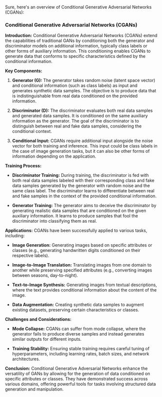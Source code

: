 Sure, here's an overview of Conditional Generative Adversarial Networks (CGANs):

### Conditional Generative Adversarial Networks (CGANs)

**Introduction:**
Conditional Generative Adversarial Networks (CGANs) extend the capabilities of traditional GANs by conditioning both the generator and discriminator models on additional information, typically class labels or other forms of auxiliary information. This conditioning enables CGANs to generate data that conforms to specific characteristics defined by the conditional information.

**Key Components:**
1. **Generator (G):** The generator takes random noise (latent space vector) and conditional information (such as class labels) as input and generates synthetic data samples. The objective is to produce data that is indistinguishable from real data conditioned on the provided information.

2. **Discriminator (D):** The discriminator evaluates both real data samples and generated data samples. It is conditioned on the same auxiliary information as the generator. The goal of the discriminator is to distinguish between real and fake data samples, considering the conditional context.

3. **Conditional Input:** CGANs require additional input alongside the noise vector for both training and inference. This input could be class labels in the case of image generation tasks, but it can also be other forms of information depending on the application.

**Training Process:**
- **Discriminator Training:** During training, the discriminator is fed with both real data samples labeled with their corresponding class and fake data samples generated by the generator with random noise and the same class label. The discriminator learns to differentiate between real and fake samples in the context of the provided conditional information.
  
- **Generator Training:** The generator aims to deceive the discriminator by generating realistic data samples that are conditioned on the given auxiliary information. It learns to produce samples that fool the discriminator into classifying them as real.

**Applications:**
CGANs have been successfully applied to various tasks, including:
- **Image Generation:** Generating images based on specific attributes or classes (e.g., generating handwritten digits conditioned on their respective labels).
  
- **Image-to-Image Translation:** Translating images from one domain to another while preserving specified attributes (e.g., converting images between seasons, day-to-night).

- **Text-to-Image Synthesis:** Generating images from textual descriptions, where the text provides conditional information about the content of the image.

- **Data Augmentation:** Creating synthetic data samples to augment existing datasets, preserving certain characteristics or classes.

**Challenges and Considerations:**
- **Mode Collapse:** CGANs can suffer from mode collapse, where the generator fails to produce diverse samples and instead generates similar outputs for different inputs.
  
- **Training Stability:** Ensuring stable training requires careful tuning of hyperparameters, including learning rates, batch sizes, and network architectures.

**Conclusion:**
Conditional Generative Adversarial Networks enhance the versatility of GANs by allowing for the generation of data conditioned on specific attributes or classes. They have demonstrated success across various domains, offering powerful tools for tasks involving structured data generation and manipulation.   
    
